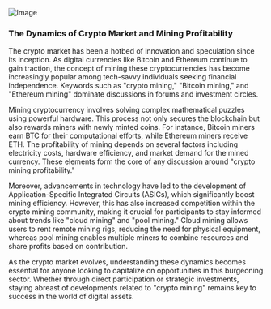 
![Image](https://github.com/user-attachments/assets/31692037-0104-4703-abd1-696b6a7dd41b)
### The Dynamics of Crypto Market and Mining Profitability

The crypto market has been a hotbed of innovation and speculation since its inception. As digital currencies like Bitcoin and Ethereum continue to gain traction, the concept of mining these cryptocurrencies has become increasingly popular among tech-savvy individuals seeking financial independence. Keywords such as "crypto mining," "Bitcoin mining," and "Ethereum mining" dominate discussions in forums and investment circles.

Mining cryptocurrency involves solving complex mathematical puzzles using powerful hardware. This process not only secures the blockchain but also rewards miners with newly minted coins. For instance, Bitcoin miners earn BTC for their computational efforts, while Ethereum miners receive ETH. The profitability of mining depends on several factors including electricity costs, hardware efficiency, and market demand for the mined currency. These elements form the core of any discussion around "crypto mining profitability."

Moreover, advancements in technology have led to the development of Application-Specific Integrated Circuits (ASICs), which significantly boost mining efficiency. However, this has also increased competition within the crypto mining community, making it crucial for participants to stay informed about trends like "cloud mining" and "pool mining." Cloud mining allows users to rent remote mining rigs, reducing the need for physical equipment, whereas pool mining enables multiple miners to combine resources and share profits based on contribution.

As the crypto market evolves, understanding these dynamics becomes essential for anyone looking to capitalize on opportunities in this burgeoning sector. Whether through direct participation or strategic investments, staying abreast of developments related to "crypto mining" remains key to success in the world of digital assets.